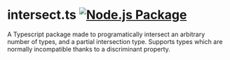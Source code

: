 # intersect.ts [![Node.js Package](https://github.com/lirannl/Intersect.ts/actions/workflows/npm-publish.yml/badge.svg)](https://github.com/lirannl/Intersect.ts/actions/workflows/npm-publish.yml)
A Typescript package made to programatically intersect an arbitrary number of types, and a partial intersection type.
Supports types which are normally incompatible thanks to a discriminant property.

